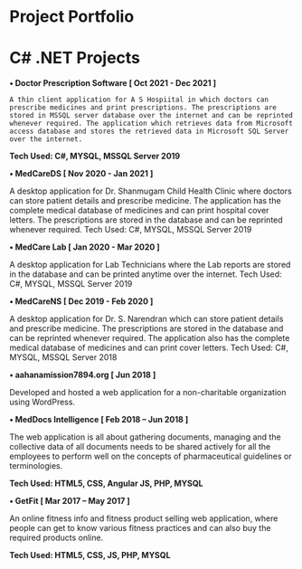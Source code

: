# Project Portfolio

# C# .NET Projects
**•	Doctor Prescription Software [ Oct 2021 - Dec 2021 ]**

    A thin client application for A S Hospiital in which doctors can prescribe medicines and print prescriptions. The prescriptions are stored in MSSQL server database over the internet and can be reprinted       whenever required. The application which retrieves data from Microsoft access database and stores the retrieved data in Microsoft SQL Server over the internet.

**Tech Used: C#, MYSQL, MSSQL Server 2019**

**•	MedCareDS [ Nov 2020 - Jan 2021 ]**

  A desktop application for Dr. Shanmugam Child Health Clinic where doctors can store patient details and prescribe medicine. The application has the complete medical database of medicines and can print hospital cover letters. The prescriptions are stored in the database and can be reprinted whenever required.
Tech Used: C#, MYSQL, MSSQL Server 2019

**•	MedCare Lab [ Jan 2020 - Mar 2020 ]**

A desktop application for Lab Technicians where the Lab reports are stored in the database and can be printed anytime over the internet.
Tech Used: C#, MYSQL, MSSQL Server 2019

**•	MedCareNS [ Dec 2019 - Feb 2020 ]**

A desktop application for Dr. S. Narendran which can store patient details and prescribe medicine. The prescriptions are stored in the database and can be reprinted whenever required. The application also has the complete medical database of medicines and can print cover letters.
Tech Used: C#, MYSQL, MSSQL Server 2018

**•	aahanamission7894.org [ Jun 2018 ]**

Developed and hosted a web application for a non-charitable organization using WordPress.

**•	MedDocs Intelligence [ Feb 2018 – Jun 2018 ]**

The web application is all about gathering documents, managing and the collective data of all documents needs to be shared actively for all the employees to perform well on the concepts of pharmaceutical guidelines or terminologies.

**Tech Used: HTML5, CSS, Angular JS, PHP, MYSQL**

**•	GetFit [ Mar 2017 – May 2017 ]**

An online fitness info and fitness product selling web application, where people can get to know various fitness practices and can also buy the required products online.

**Tech Used: HTML5, CSS, JS, PHP, MYSQL**


